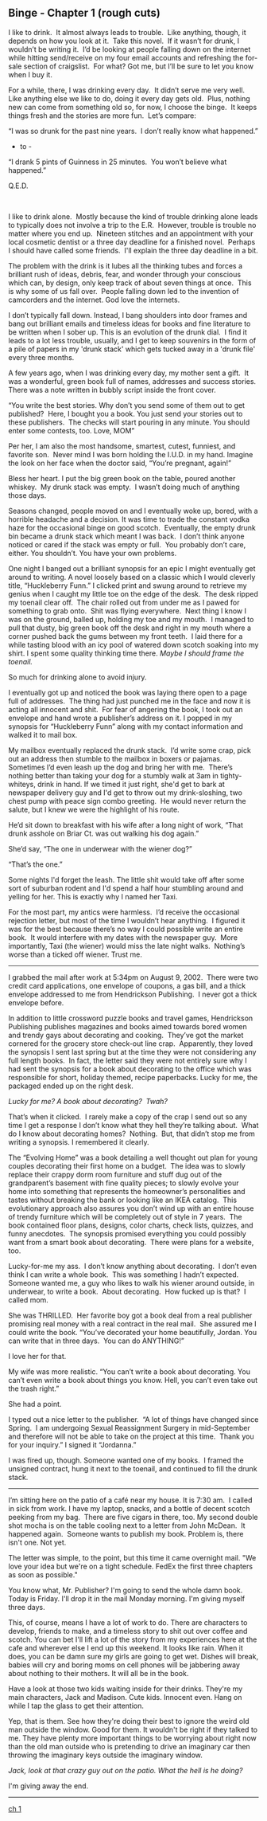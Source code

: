Binge - Chapter 1 (rough cuts)
------------------------------

I like to drink.  It almost always leads to trouble.  Like anything,
though, it depends on how you look at it.  Take this novel.  If it
wasn’t for drunk, I wouldn’t be writing it.  I’d be looking at people
falling down on the internet while hitting send/receive on my four email
accounts and refreshing the for-sale section of craigslist.  For what?
Got me, but I’ll be sure to let you know when I buy it.

For a while, there, I was drinking every day.  It didn’t serve me very
well.  Like anything else we like to do, doing it every day gets old. 
Plus, nothing new can come from something old so, for now, I choose the
binge.  It keeps things fresh and the stories are more fun.  Let’s
compare:

“I was so drunk for the past nine years.  I don’t really know what
happened.”

- to -

“I drank 5 pints of Guinness in 25 minutes.  You won’t believe what
happened.”

Q.E.D.

 

I like to drink alone.  Mostly because the kind of trouble drinking
alone leads to typically does not involve a trip to the E.R.  However,
trouble is trouble no matter where you end up.  Nineteen stitches and an
appointment with your local cosmetic dentist or a three day deadline for
a finished novel.  Perhaps I should have called some friends.  I'll
explain the three day deadline in a bit.

The problem with the drink is it lubes all the thinking tubes and forces
a brilliant rush of ideas, debris, fear, and wonder through your
conscious which can, by design, only keep track of about seven things at
once.  This is why some of us fall over.  People falling down led to the
invention of camcorders and the internet. God love the internets.

I don’t typically fall down. Instead, I bang shoulders into door frames
and bang out brilliant emails and timeless ideas for books and fine
literature to be written when I sober up. This is an evolution of the
drunk dial.  I find it leads to a lot less trouble, usually, and I get
to keep souvenirs in the form of a pile of papers in my 'drunk stack'
which gets tucked away in a 'drunk file' every three months.

A few years ago, when I was drinking every day, my mother sent a gift. 
It was a wonderful, green book full of names, addresses and success
stories.  There was a note written in bubbly script inside the front
cover.

“You write the best stories. Why don’t you send some of them out to get
published?  Here, I bought you a book. You just send your stories out to
these publishers.  The checks will start pouring in any minute. You
should enter some contests, too. Love, MOM”

Per her, I am also the most handsome, smartest, cutest, funniest, and
favorite son.  Never mind I was born holding the I.U.D. in my hand.
Imagine the look on her face when the doctor said, “You’re pregnant,
again!”

Bless her heart. I put the big green book on the table, poured another
whiskey.  My drunk stack was empty.  I wasn’t doing much of anything
those days.

Seasons changed, people moved on and I eventually woke up, bored, with a
horrible headache and a decision. It was time to trade the constant
vodka haze for the occasional binge on good scotch.  Eventually, the
empty drunk bin became a drunk stack which meant I was back.  I don’t
think anyone noticed or cared if the stack was empty or full.  You
probably don’t care, either. You shouldn’t. You have your own problems.

One night I banged out a brilliant synopsis for an epic I might
eventually get around to writing. A novel loosely based on a classic
which I would cleverly title, “Huckleberry Funn.” I clicked print and
swung around to retrieve my genius when I caught my little toe on the
edge of the desk.  The desk ripped my toenail clear off.  The chair
rolled out from under me as I pawed for something to grab onto.  Shit
was flying everywhere.  Next thing I know I was on the ground, balled
up, holding my toe and my mouth.  I managed to pull that dusty, big
green book off the desk and right in my mouth where a corner pushed back
the gums between my front teeth.  I laid there for a while tasting blood
with an icy pool of watered down scotch soaking into my shirt. I spent
some quality thinking time there. *Maybe I should frame the toenail.*

So much for drinking alone to avoid injury.

I eventually got up and noticed the book was laying there open to a page
full of addresses.  The thing had just punched me in the face and now it
is acting all innocent and shit.  For fear of angering the book, I took
out an envelope and hand wrote a publisher’s address on it. I popped in
my synopsis for “Huckleberry Funn” along with my contact information and
walked it to mail box.

My mailbox eventually replaced the drunk stack.  I’d write some crap,
pick out an address then stumble to the mailbox in boxers or pajamas. 
Sometimes I’d even leash up the dog and bring her with me.  There’s
nothing better than taking your dog for a stumbly walk at 3am in
tighty-whiteys, drink in hand. If we timed it just right, she'd get to
bark at newspaper delivery guy and I'd get to throw out my
drink-sloshing, two chest pump with peace sign combo greeting.  He would
never return the salute, but I knew we were the highlight of his route.

He’d sit down to breakfast with his wife after a long night of work,
“That drunk asshole on Briar Ct. was out walking his dog again.”

She’d say, “The one in underwear with the wiener dog?”

“That’s the one.”

Some nights I'd forget the leash. The little shit would take off after
some sort of suburban rodent and I'd spend a half hour stumbling around
and yelling for her. This is exactly why I named her Taxi.

For the most part, my antics were harmless.  I’d receive the occasional
rejection letter, but most of the time I wouldn’t hear anything.  I
figured it was for the best because there’s no way I could possible
write an entire book.  It would interfere with my dates with the
newspaper guy.  More importantly, Taxi (the wiener) would miss the late
night walks.  Nothing’s worse than a ticked off wiener. Trust me.

----

I grabbed the mail after work at 5:34pm on August 9, 2002.  There were
two credit card applications, one envelope of coupons, a gas bill, and a
thick envelope addressed to me from Hendrickson Publishing.  I never got
a thick envelope before.

In addition to little crossword puzzle books and travel games,
Hendrickson Publishing publishes magazines and books aimed towards bored
women and trendy gays about decorating and cooking.  They’ve got the
market cornered for the grocery store check-out line crap.  Apparently,
they loved the synopsis I sent last spring but at the time they were not
considering any full length books.  In fact, the letter said they were
not entirely sure why I had sent the synopsis for a book about
decorating to the office which was responsible for short, holiday
themed, recipe paperbacks. Lucky for me, the packaged ended up on the
right desk.

*Lucky for me? A book about decorating?  Twah?*

That’s when it clicked.  I rarely make a copy of the crap I send out so
any time I get a response I don’t know what they hell they’re talking
about.  What do I know about decorating homes?  Nothing.  But, that
didn’t stop me from writing a synopsis. I remembered it clearly.

The “Evolving Home” was a book detailing a well thought out plan for
young couples decorating their first home on a budget.  The idea was to
slowly replace their crappy dorm room furniture and stuff dug out of the
grandparent’s basement with fine quality pieces; to slowly evolve your
home into something that represents the homeowner’s personalities and
tastes without breaking the bank or looking like an IKEA catalog.  This
evolutionary approach also assures you don’t wind up with an entire
house of trendy furniture which will be completely out of style in 7
years.  The book contained floor plans, designs, color charts, check
lists, quizzes, and funny anecdotes.  The synopsis promised everything
you could possibly want from a smart book about decorating.  There were
plans for a website, too.

Lucky-for-me my ass.  I don’t know anything about decorating.  I don’t
even think I can write a whole book.  This was something I hadn’t
expected.  Someone wanted me, a guy who likes to walk his wiener around
outside, in underwear, to write a book.  About decorating.  How fucked
up is that?  I called mom.

She was THRILLED.  Her favorite boy got a book deal from a real
publisher promising real money with a real contract in the real mail. 
She assured me I could write the book. “You’ve decorated your home
beautifully, Jordan. You can write that in three days.  You can do
ANYTHING!”

I love her for that.

My wife was more realistic. “You can’t write a book about decorating.
You can’t even write a book about things you know. Hell, you can’t even
take out the trash right.”

She had a point.

I typed out a nice letter to the publisher.  “A lot of things have
changed since Spring.  I am undergoing Sexual Reassignment Surgery in
mid-September and therefore will not be able to take on the project at
this time.  Thank you for your inquiry.” I signed it “Jordanna.”

I was fired up, though. Someone wanted one of my books.  I framed the
unsigned contract, hung it next to the toenail, and continued to fill
the drunk stack.

----

I’m sitting here on the patio of a café near my house. It is 7:30 am.  I
called in sick from work. I have my laptop, snacks, and a bottle of
decent scotch peeking from my bag.  There are five cigars in there, too.
My second double shot mocha is on the table cooling next to a letter
from John McDean.  It happened again.  Someone wants to publish my book.
Problem is, there isn't one. Not yet.

The letter was simple, to the point, but this time it came overnight
mail. "We love your idea but we're on a tight schedule. FedEx the first
three chapters as soon as possible."

You know what, Mr. Publisher? I'm going to send the whole damn book.
Today is Friday. I'll drop it in the mail Monday morning. I'm giving
myself three days.

This, of course, means I have a lot of work to do. There are characters
to develop, friends to make, and a timeless story to shit out over
coffee and scotch. You can bet I'll lift a lot of the story from my
experiences here at the cafe and wherever else I end up this weekend. It
looks like rain. When it does, you can be damn sure my girls are going
to get wet. Dishes will break, babies will cry and boring moms on cell
phones will be jabbering away about nothing to their mothers. It will
all be in the book.

Have a look at those two kids waiting inside for their drinks. They're
my main characters, Jack and Madison. Cute kids. Innocent even. Hang on
while I tap the glass to get their attention.

Yep, that is them. See how they're doing their best to ignore the weird
old man outside the window. Good for them. It wouldn't be right if they
talked to me. They have plenty more important things to be worrying
about right now than the old man outside who is pretending to drive an
imaginary car then throwing the imaginary keys outside the imaginary
window.

*Jack, look at that crazy guy out on the patio. What the hell is he
doing?*

I'm giving away the end.

- - -

[ch 1](http://www.armp.it/)
